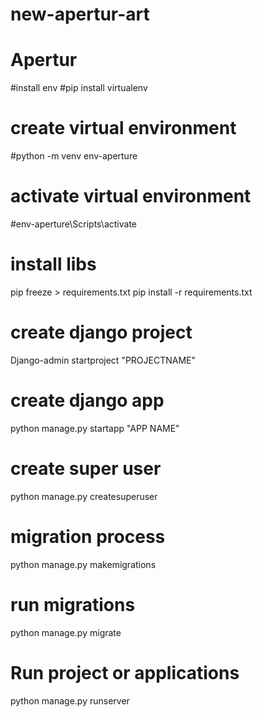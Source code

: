# new-apertur-art
# Apertur


#install env
#pip install virtualenv
# create virtual environment
#python -m venv env-aperture

# activate virtual environment
#env-aperture\Scripts\activate

# install libs
pip freeze > requirements.txt 
pip install -r requirements.txt

# create django  project
Django-admin startproject "PROJECTNAME"

# create django app 
python manage.py startapp "APP NAME"

# create super user 
python manage.py createsuperuser
# migration process 
python manage.py makemigrations 

# run migrations 
python manage.py migrate 

# Run project or applications
python manage.py runserver
